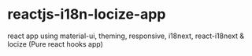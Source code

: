 # reactjs-i18n-locize-app
react app using material-ui, theming, responsive, i18next, react-i18next &amp; locize (Pure react hooks app)
